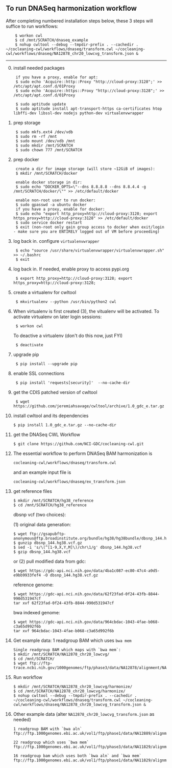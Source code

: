 To run DNASeq harmonization workflow
------------------------------------
After completing numbered installation steps below, these 3 steps will suffice to run workflows:

        $ workon cwl
        $ cd /mnt/SCRATCH/dnaseq_example
        $ nohup cwltool --debug --tmpdir-prefix . --cachedir . ~/cocleaning-cwl/workflows/dnaseq/transform.cwl ~/cocleaning-cwl/workflows/dnaseq/NA12878_chr20_lowcvg_transform.json &

---

0. install needed packages

        if you have a proxy, enable for apt:
        $ sudo echo 'Acquire::http::Proxy "http://cloud-proxy:3128";' >> /etc/apt/apt.conf.d/01Proxy
        $ sudo echo 'Acquire::https::Proxy "http://cloud-proxy:3128";' >> /etc/apt/apt.conf.d/01Proxy

        $ sudo aptitude update
        $ sudo aptitude install apt-transport-https ca-certificates htop libffi-dev libssl-dev nodejs python-dev virtualenvwrapper

1. prep storage

        $ sudo mkfs.ext4 /dev/vdb
        $ sudo rm -rf /mnt
        $ sudo mount /dev/vdb /mnt
        $ sudo mkdir /mnt/SCRATCH
        $ sudo chown 777 /mnt/SCRATCH

2. prep docker

        create a dir for image storage (will store ~12GiB of images):
        $ mkdir /mnt/SCRATCH/docker

        enable docker storage in dir:
        $ sudo echo "DOCKER_OPTS=\"--dns 8.8.8.8 --dns 8.8.4.4 -g /mnt/SCRATCH/docker/\"" >> /etc/default/docker

        enable non-root user to run docker:
        $ sudo gpasswd -a ubuntu docker
        if you have a proxy, enable for docker:
        $ sudo echo "export http_proxy=http://cloud-proxy:3128; export https_proxy=http://cloud-proxy:3128" >> /etc/default/docker
        $ sudo service docker restart
        $ exit (non-root only gain group access to docker when exit/login - make sure you are ENTIRELY logged out of VM before proceeding)


3. log back in. configure `virtualenvwrapper`

        $ echo "source /usr/share/virtualenvwrapper/virtualenvwrapper.sh" >> ~/.bashrc
        $ exit

4. log back in. If needed, enable proxy to access pypi.org

        $ export http_proxy=http://cloud-proxy:3128; export https_proxy=http://cloud-proxy:3128;

5. create a virtualenv for cwltool

        $ mkvirtualenv --python /usr/bin/python2 cwl

6. When virtualenv is first created (3), the vitualenv will be activated. To activate virtualenv on later login sessions:

        $ workon cwl

   To deactive a virtualenv (don't do this now, just FYI)

        $ deactivate

7. upgrade pip

        $ pip install --upgrade pip

8. enable SSL connections

        $ pip install 'requests[security]'  --no-cache-dir

9. get the CDIS patched version of cwltool

        $ wget https://github.com/jeremiahsavage/cwltool/archive/1.0_gdc_e.tar.gz

10. install cwltool and its dependencies

        $ pip install 1.0_gdc_e.tar.gz --no-cache-dir

11. get the DNASeq CWL Workflow

        $ git clone https://github.com/NCI-GDC/cocleaning-cwl.git

12. The essential workflow to perform DNASeq BAM harmonization is

        cocleaning-cwl/workflows/dnaseq/transform.cwl

    and an example input file is

        cocleaning-cwl/workflows/dnaseq/ex_transform.json

13. get reference files

        $ mkdir /mnt/SCRATCH/hg38_reference
        $ cd /mnt/SCRATCH/hg38_reference

    dbsnp vcf (two choices):

    (1) original data generation:

        $ wget ftp://gsapubftp-anonymous@ftp.broadinstitute.org/bundle/hg38/hg38bundle/dbsnp_144.hg38.vcf.gz
        $ gunzip dbsnp_144.hg38.vcf.gz
        $ sed -i 's/\(^[1-9,X,Y,M]\)/chr\1/g' dbsnp_144.hg38.vcf
        $ gzip dbsnp_144.hg38.vcf

     or (2) pull modified data from gdc:

        $ wget https://gdc-api.nci.nih.gov/data/4ba1c087-ec80-47c4-a9d5-e9bb9933fef4 -O dbsnp_144.hg38.vcf.gz

    reference genome:

        $ wget https://gdc-api.nci.nih.gov/data/62f23fad-0f24-43fb-8844-990d531947cf
        tar xvf 62f23fad-0f24-43fb-8844-990d531947cf

    bwa indexed genome:

        $ wget https://gdc-api.nci.nih.gov/data/964cbdac-1043-4fae-b068-c3a65d992f6b
        tar xvf 964cbdac-1043-4fae-b068-c3a65d992f6b

14. Get example data: 1 readgroup BAM which uses `bwa mem`

        Single readgroup BAM which maps with `bwa mem`:
        $ mkdir /mnt/SCRATCH/NA12878_chr20_lowcvg/
        $ cd /mnt/SCRATCH/
        $ wget ftp://ftp-trace.ncbi.nih.gov/1000genomes/ftp/phase3/data/NA12878/alignment/NA12878.chrom20.ILLUMINA.bwa.CEU.low_coverage.20121211.bam

15. Run workflow

        $ mkdir /mnt/SCRATCH/NA12878_chr20_lowcvg/harmonize/
        $ cd /mnt/SCRATCH/NA12878_chr20_lowcvg/harmonize/
        $ nohup cwltool --debug --tmpdir-prefix . --cachedir . ~/cocleaning-cwl/workflows/dnaseq/transform.cwl ~/cocleaning-cwl/workflows/dnaseq/NA12878_chr20_lowcvg_transform.json &

16. Other example data (alter `NA12878_chr20_lowcvg_transform.json` as needed)

        1 readgroup BAM with `bwa aln`
        ftp://ftp.1000genomes.ebi.ac.uk/vol1/ftp/phase1/data/NA12889/alignment/NA12889.chrom20.ILLUMINA.bwa.CEU.low_coverage.20101123.bam

        22 readgroup which uses `bwa mem`
        ftp://ftp.1000genomes.ebi.ac.uk/vol1/ftp/phase3/data/NA11829/alignment/NA11829.chrom20.ILLUMINA.bwa.CEU.low_coverage.20130415.bam

        16 readgroup bam which uses both `bwa aln` and `bwa mem`
        ftp://ftp.1000genomes.ebi.ac.uk/vol1/ftp/phase1/data/NA11829/alignment/NA11829.chrom20.ILLUMINA.bwa.CEU.low_coverage.20101123.bam
